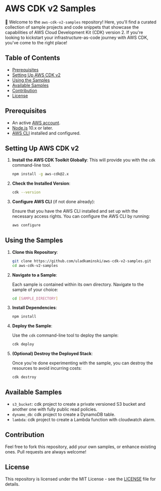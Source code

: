 # AWS CDK v2 Samples

🚀 Welcome to the `aws-cdk-v2-samples` repository! Here, you'll find a curated collection of sample projects and code snippets that showcase the 
capabilities of AWS Cloud Development Kit (CDK) version 2. If you're looking to kickstart your infrastructure-as-code journey with AWS CDK, you've come to 
the right place!

## Table of Contents

- [Prerequisites](#prerequisites)
- [Setting Up AWS CDK v2](#setting-up-aws-cdk-v2)
- [Using the Samples](#using-the-samples)
- [Available Samples](#available-samples)
- [Contribution](#contribution)
- [License](#license)

## Prerequisites

- An active [AWS account](https://aws.amazon.com/account/).
- [Node.js](https://nodejs.org/) 10.x or later.
- [AWS CLI](https://aws.amazon.com/cli/) installed and configured.

## Setting Up AWS CDK v2

1. **Install the AWS CDK Toolkit Globally**: This will provide you with the `cdk` command-line tool.

   ```bash
   npm install -g aws-cdk@2.x
   ```

2. **Check the Installed Version**:

   ```bash
   cdk --version
   ```

3. **Configure AWS CLI** (if not done already):

   Ensure that you have the AWS CLI installed and set up with the necessary access rights. You can configure the AWS CLI by running:

   ```bash
   aws configure
   ```

## Using the Samples

1. **Clone this Repository**:

   ```bash
   git clone https://github.com/uladkaminski/aws-cdk-v2-samples.git
   cd aws-cdk-v2-samples
   ```

2. **Navigate to a Sample**:

   Each sample is contained within its own directory. Navigate to the sample of your choice:

   ```bash
   cd [SAMPLE_DIRECTORY]
   ```

3. **Install Dependencies**:

   ```bash
   npm install
   ```

4. **Deploy the Sample**:

   Use the `cdk` command-line tool to deploy the sample:

   ```bash
   cdk deploy
   ```

5. **(Optional) Destroy the Deployed Stack**:

   Once you're done experimenting with the sample, you can destroy the resources to avoid incurring costs:

   ```bash
   cdk destroy
   ```

## Available Samples

- `s3_bucket`: cdk project to create a private versioned S3 bucket and another one with fully public read policies.
- `dynamo_db`: cdk project to create a DynamoDB table.
- `lambda`: cdk project to create a Lambda function with cloudwatch alarm.

## Contribution

Feel free to fork this repository, add your own samples, or enhance existing ones. Pull requests are always welcome!

## License

This repository is licensed under the MIT License - see the [LICENSE](LICENSE) file for details.

